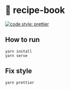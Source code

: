 # :cake: recipe-book

[![code style: prettier](https://img.shields.io/badge/code_style-prettier-ff69b4.svg?style=flat-square)](https://github.com/prettier/prettier)

## How to run

```
yarn install
yarn serve
```

## Fix style

```
yarn prettier
```
